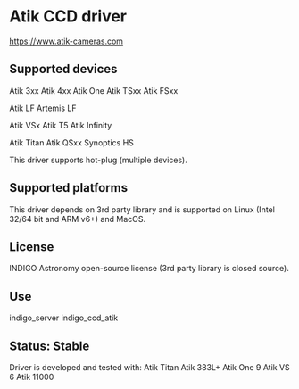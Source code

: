 # Atik CCD driver

https://www.atik-cameras.com

## Supported devices

Atik 3xx
Atik 4xx
Atik One
Atik TSxx
Atik FSxx

Atik LF
Artemis LF

Atik VSx
Atik T5
Atik Infinity

Atik Titan
Atik QSxx
Synoptics HS

This driver supports hot-plug (multiple devices).

## Supported platforms

This driver depends on 3rd party library and is supported on Linux (Intel 32/64 bit and ARM v6+) and MacOS.

## License

INDIGO Astronomy open-source license (3rd party library is closed source).

## Use

indigo_server indigo_ccd_atik

## Status: Stable

Driver is developed and tested with:
Atik Titan
Atik 383L+
Atik One 9
Atik VS 6
Atik 11000

